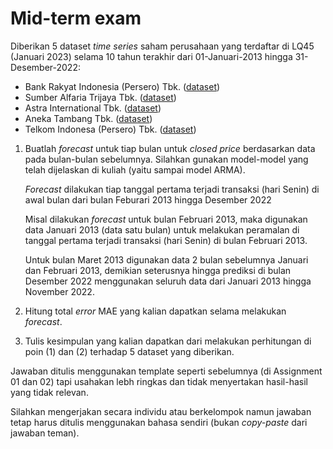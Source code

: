 # Mid-term exam

Diberikan 5 dataset _time series_ saham perusahaan yang terdaftar di LQ45 
(Januari 2023) selama 10 tahun terakhir dari 01-Januari-2013 hingga
31-Desember-2022:
- Bank Rakyat Indonesia (Persero) Tbk. ([dataset](../datasets/BBRI.JK_2013_01_2022_12.csv))
- Sumber Alfaria Trijaya Tbk. ([dataset](../datasets/AMRT.JK_2013_01_2022_12.csv))
- Astra International Tbk. ([dataset](../datasets/ASII.JK_2013_01_2022_12.csv))
- Aneka Tambang Tbk. ([dataset](../datasets/ANTM.JK_2013_01_2022_12.csv))
- Telkom Indonesa (Persero) Tbk. ([dataset](../datasets/TLKM.JK_2013_01_2022_12.csv))

1. Buatlah _forecast_ untuk tiap bulan untuk _closed price_
   berdasarkan data pada 
   bulan-bulan sebelumnya. Silahkan gunakan model-model yang telah 
   dijelaskan di kuliah (yaitu sampai model ARMA).

   _Forecast_ dilakukan tiap tanggal pertama terjadi transaksi 
   (hari Senin) di awal bulan dari bulan
   Feburari 2013 hingga Desember 2022
   
   Misal dilakukan _forecast_ untuk bulan Februari 2013, maka
   digunakan data Januari 2013 (data satu bulan) untuk melakukan 
   peramalan di tanggal pertama terjadi transaksi (hari Senin) di bulan 
   Februari 2013.
   
   Untuk bulan Maret 2013 digunakan data 2 bulan sebelumnya Januari 
   dan Februari 2013, demikian seterusnya hingga prediksi di bulan
   Desember 2022 menggunakan seluruh data dari Januari 2013 hingga 
   November 2022.

2. Hitung total _error_ MAE yang kalian dapatkan selama melakukan 
   _forecast_.

3. Tulis kesimpulan yang kalian dapatkan dari melakukan perhitungan di poin
   (1) dan (2) terhadap 5 dataset yang diberikan.

Jawaban ditulis menggunakan template seperti sebelumnya (di 
Assignment 01 dan 02) tapi usahakan
lebh ringkas dan tidak menyertakan hasil-hasil yang tidak relevan.

Silahkan mengerjakan secara individu atau berkelompok namun jawaban tetap harus 
ditulis menggunakan bahasa sendiri (bukan _copy-paste_ dari jawaban
teman).